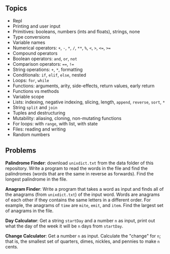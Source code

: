 ## Topics

- Repl
- Printing and user input
- Primitives: booleans, numbers (ints and floats), strings, none
- Type conversions
- Variable names
- Numerical operators: `+`, `-`, `*`, `/`, `**`, `%`, `<`, `>`, `<=`, `>=`
- Compound operators
- Boolean operators: `and`, `or`, `not`
- Comparison operators: `==`, `!=`
- String operations: `+`, `*`, formatting
- Conditionals: `if`, `elif`, `else`, nested
- Loops: `for`, `while`
- Functions: arguments, arity, side-effects, return values, early return
- Functions vs methods
- Variable scope
- Lists: indexing, negative indexing, slicing, length, `append`, `reverse`, `sort`, `*`
- String `split` and `join`
- Tuples and destructuring
- Mutability: aliasing, cloning, non-mutating functions
- For loops: with `range`, with list, with state
- Files: reading and writing
- Random numbers

## Problems

**Palindrome Finder**: download `unixdict.txt` from the data folder of this repository. Write a program to read the words in the file and find the palindromes (words that are the same in reverse as forwards). Find the longest palindrome in the file.

**Anagram Finder**: Write a program that takes a word as input and finds all of the anagrams (from `unixdict.txt`) of the input word. Words are anagrams of each other if they contains the same letters in a different order. For example, the anagrams of `time` are `mite`, `emit`, and `item`. Find the largest set of anagrams in the file.

**Day Calculator**: Get a string `startDay` and a number `n` as input, print out what the day of the week it will be `n` days from `startDay`.

**Change Calculator**: Get a number `n` as input. Calculate the "change" for `n`; that is, the smallest set of quarters, dimes, nickles, and pennies to make `n` cents.
